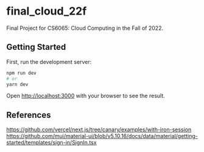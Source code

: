 # final_cloud_22f

Final Project for CS6065: Cloud Computing in the Fall of 2022.

## Getting Started

First, run the development server:

```bash
npm run dev
# or
yarn dev
```

Open [http://localhost:3000](http://localhost:3000) with your browser to see the result.

## References

<https://github.com/vercel/next.js/tree/canary/examples/with-iron-session>
<https://github.com/mui/material-ui/blob/v5.10.16/docs/data/material/getting-started/templates/sign-in/SignIn.tsx>

